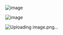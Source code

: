 
![image](https://github.com/user-attachments/assets/35f5466a-dd22-49e4-b202-2d26b4364883)

![image](https://github.com/user-attachments/assets/3aaf72ee-0e2f-4c19-ab2d-ecf6fc7eb364)

![Uploading image.png…]()
